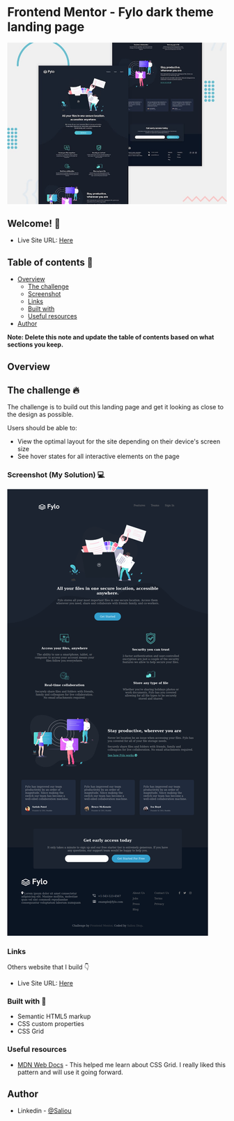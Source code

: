# Frontend Mentor - Fylo dark theme landing page

![Design preview for the 3-column preview card component coding challenge](./design/desktop-preview.jpg)

## Welcome! 👋

- Live Site URL: [Here]( https://saliou1920.github.io/3-column-preview-card-component/)

## Table of contents 🙂

- [Overview](#overview)
  - [The challenge](#the-challenge)
  - [Screenshot](#screenshot)
  - [Links](#links)
  - [Built with](#built-with)
  - [Useful resources](#useful-resources)
- [Author](#author)

**Note: Delete this note and update the table of contents based on what sections you keep.**

## Overview

## The challenge 🔥

The challenge is to build out this landing page and get it looking as close to the design as possible.


Users should be able to: 

- View the optimal layout for the site depending on their device's screen size
- See hover states for all interactive elements on the page

### Screenshot (My Solution) 💻 

![](images/fylo_desktop.png)
### Links

Others website that I build 👇

- Live Site URL: [Here]( https://saliou1920.github.io/3-column-preview-card-component/)


### Built with 🧰 

- Semantic HTML5 markup
- CSS custom properties
- CSS Grid

### Useful resources

- [MDN Web Docs](https://developer.mozilla.org/en-US/docs/Web/CSS/CSS_Grid_Layout/Basic_Concepts_of_Grid_Layout) - This helped me learn about CSS Grid. I really liked this pattern and will use it going forward.


## Author 

- Linkedin - [@Saliou](https://www.linkedin.com/in/saliou-diop-527741112/)

